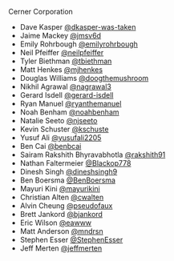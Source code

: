 Cerner Corporation

- Dave Kasper [@dkasper-was-taken]
- Jaime Mackey [@jmsv6d]
- Emily Rohrbough [@emilyrohrbough]
- Neil Pfeiffer [@neilpfeiffer]
- Tyler Biethman [@tbiethman]
- Matt Henkes [@mjhenkes]
- Douglas Williams [@doogthemushroom]
- Nikhil Agrawal [@nagrawal3]
- Gerard Isdell [@gerard-isdell]
- Ryan Manuel [@ryanthemanuel]
- Noah Benham [@noahbenham]
- Natalie Seeto [@njseeto]
- Kevin Schuster [@kschuste]
- Yusuf Ali [@yusufali2205]
- Ben Cai [@benbcai]
- Sairam Rakshith Bhyravabhotla [@rakshith91]
- Nathan Faltermeier [@Blackop778]
- Dinesh Singh [@dineshsingh9]
- Ben Boersma [@BenBoersma]
- Mayuri Kini [@mayurikini]
- Christian Alten [@cwalten]
- Alvin Cheung [@pseudofaux]
- Brett Jankord [@bjankord]
- Eric Wilson [@eawww]
- Matt Anderson [@mndrsn]
- Stephen Esser [@StephenEsser]
- Jeff Merten [@jeffmerten]

[@dkasper-was-taken]: https://github.com/dkasper-was-taken
[@jmsv6d]: https://github.com/jmsv6d
[@emilyrohrbough]: https://github.com/emilyrohrbough
[@neilpfeiffer]: https://github.com/neilpfeiffer
[@tbiethman]: https://github.com/tbiethman
[@mjhenkes]: https://github.com/mjhenkes
[@doogthemushroom]: https://github.com/doogthemushroom
[@nagrawal3]: https://github.com/nagrawal3
[@gerard-isdell]: https://github.com/gerard-isdell
[@ryanthemanuel]: https://github.com/ryanthemanuel
[@noahbenham]: https://github.com/noahbenham
[@njseeto]: https://github.com/njseeto
[@kschuste]: https://github.com/kschuste
[@yusufali2205]: https://github.com/yusufali2205
[@benbcai]: https://github.com/benbcai
[@rakshith91]: https://github.com/rakshith91
[@Blackop778]: https://github.com/Blackop778
[@dineshsingh9]: https://github.com/DineshSingh9
[@BenBoersma]: https://github.com/BenBoersma
[@mayurikini]: https://github.com/mayurikini
[@cwalten]: https://github.com/cwalten
[@pseudofaux]: https://github.com/pseudofaux
[@bjankord]: https://github.com/bjankord
[@eawww]: https://github.com/eawww
[@mndrsn]: https://github.com/mndrsn
[@StephenEsser]: https://github.com/StephenEsser
[@jeffmerten]: https://github.com/jeffmerten
